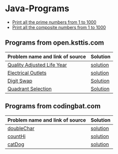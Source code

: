 # Java-Programs

- [Print all the prime numbers from 1 to 1000](https://github.com/subratsir/Java-Programs/blob/main/checkprime1000.java)
- [Print all the composite numbers from 1 to 1000](https://github.com/subratsir/Java-Programs/blob/main/checknotprime1000.java)

## Programs from open.ksttis.com

| Problem name and link of source | Solution |
|-------------------------------------------------------------|--------------------|
| [Quality Adjusted Life Year](https://open.kattis.com/problems/qaly) | [solution](https://github.com/subratsir/Java-Programs/blob/main/quality-adjusted-life-year.java) |
| [Electrical Outlets](https://open.kattis.com/problems/electricaloutlets) | [solution](https://github.com/subratsir/Java-Programs/blob/main/electricaloutlets.java) |
| [Digit Swap](https://open.kattis.com/problems/digitswap) | [Solution](https://github.com/subratsir/Java-Programs/blob/main/digitalswap.java) |
| [Quadrant Selection](https://open.kattis.com/problems/quadrant) | [Solution](https://github.com/subratsir/Java-Programs/blob/main/quadrantSelection.java)

## Programs from codingbat.com

| Problem name and link of source | Solution |
|-------------------------------------------------------------|--------------------|
| [doubleChar](https://codingbat.com/prob/p165312) | [solution](https://github.com/subratsir/Java-Programs/blob/main/codingbat/doubleChar.java) |
| [countHi](https://codingbat.com/prob/p147448) | [solution](https://github.com/subratsir/Java-Programs/blob/main/codingbat/countHi.java) |
| [catDog](https://codingbat.com/prob/p111624) | [solution](#) |
